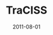 ---
caption: #what displays in the portfolio grid:
  title: TraCISS
  subtitle: Paramics, Qualnet의 교통/통신 통계
  thumbnail: assets/img/portfolio/traciss/thumb_traciss.png
  
#what displays when the item is clicked:
title: "TraCISS"
projecttitle: "프로젝트 설명"
project: "교통 시뮬레이션 프로그램인 Paramics와 통신 시뮬레이션 프로그램인 Qualnet의 교통량 및 통신량을 수집하여 통계를 그래프로 표시해주는 프로젝트"
roletitle: "주요업무 및 담당역할"
role: "UI개발 및 기 개발된 모듈 수정<br>원격 호출을 위한 Launcher Client 및 Server 개발"
datetitle: "참여기간"
startdate: 2011/08
enddate: 2011/09
skilltitle: "개발언어 및 주요기술"
skills:
  - title: "Windows"
  - title: "Visual Studio"
  - title: "C#"
imagetitle: "참고화면"
images:
 - src: assets/img/portfolio/traciss/traciss_01.png
 - alt: 
date: 2011-08-01
---